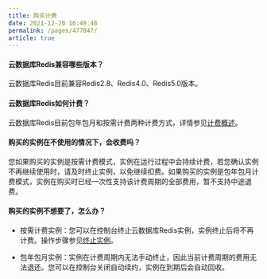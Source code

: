 ```yaml
---
title: 购买计费
date: 2021-12-20 16:49:48
permalink: /pages/477047/
article: true
---
```


#### 云数据库Redis兼容哪些版本？

云数据库Redis目前兼容Redis2.8、Redis4.0、Redis5.0版本。

#### 云数据库Redis如何计费？

云数据库Redis目前包年包月和按需计费两种计费方式，详情参见[计费概述](./../02.购买指南/00.计费概述.md)。

#### 购买的实例在不使用的情况下，会收费吗？

您如果购买的实例是按需计费模式，实例在运行过程中会持续计费，若您确认实例不再继续使用时，请及时终止实例，以免继续扣费。如果购买的实例是包年包月计费模式，实例在购买时已经一次性支持该计费周期的全部费用，暂不支持中途退费。

#### 购买的实例不想要了，怎么办？

- 按需计费实例：您可以在控制台终止云数据库Redis实例，实例终止后将不再计费。操作步骤参见[终止实例](./../04.操作指南/01.管理实例/03.终止实例.md)。

- 包年包月实例：实例在计费周期内无法手动终止，因此当前计费周期的费用无法退还。您可以在控制台关闭自动续约，实例在到期后会自动回收。

